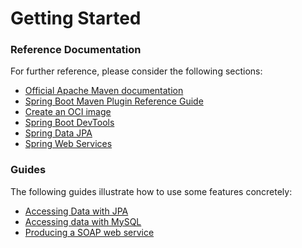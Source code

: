 # Getting Started

### Reference Documentation
For further reference, please consider the following sections:

* [Official Apache Maven documentation](https://maven.apache.org/guides/index.html)
* [Spring Boot Maven Plugin Reference Guide](https://docs.spring.io/spring-boot/docs/2.5.13-SNAPSHOT/maven-plugin/reference/html/)
* [Create an OCI image](https://docs.spring.io/spring-boot/docs/2.5.13-SNAPSHOT/maven-plugin/reference/html/#build-image)
* [Spring Boot DevTools](https://docs.spring.io/spring-boot/docs/2.5.13-SNAPSHOT/reference/htmlsingle/#using-boot-devtools)
* [Spring Data JPA](https://docs.spring.io/spring-boot/docs/2.5.13-SNAPSHOT/reference/htmlsingle/#boot-features-jpa-and-spring-data)
* [Spring Web Services](https://docs.spring.io/spring-boot/docs/2.5.13-SNAPSHOT/reference/htmlsingle/#boot-features-webservices)

### Guides
The following guides illustrate how to use some features concretely:

* [Accessing Data with JPA](https://spring.io/guides/gs/accessing-data-jpa/)
* [Accessing data with MySQL](https://spring.io/guides/gs/accessing-data-mysql/)
* [Producing a SOAP web service](https://spring.io/guides/gs/producing-web-service/)

